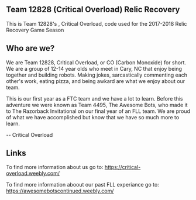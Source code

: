 ## Team 12828 (Critical Overload) Relic Recovery
This is Team 12828's , Critical Overload, code used for the 2017-2018 Relic Recovery Game Season

## Who are we?
We are Team 12828, Critical Overload, or CO (Carbon Monoxide) for short. We are a group of 12-14 year olds who meet in Cary, NC that enjoy being together and building robots. Making jokes, sarcastically commenting each other's work, eating pizza, and being awkard are what we enjoy about our team.

This is our first year as a FTC team and we have a lot to learn. Before this adventure we were known as Team 4495, The Awesome Bots, who made it to The Razorback Invitational on our final year of an FLL team. We are proud of what we have accomplished but know that we have so much more to learn.

--
Critical Overload


## Links
To find more information about us go to: https://critical-overload.weebly.com/

To find more information aboout our past FLL experiance go to: https://awesomebotscontinued.weebly.com/
